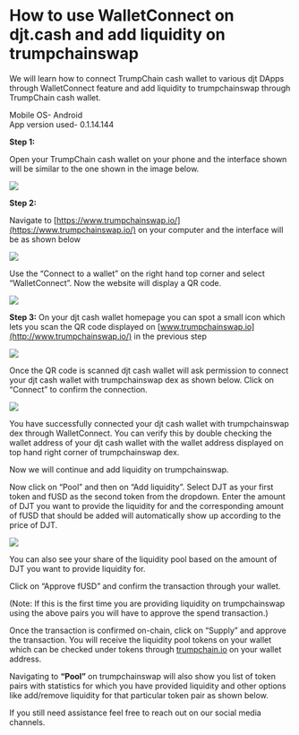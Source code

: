 # How to use WalletConnect on djt.cash and add liquidity on trumpchainswap

We will learn how to connect TrumpChain cash wallet to various djt DApps through WalletConnect feature and add liquidity to trumpchainswap through TrumpChain cash wallet.

Mobile OS- Android  
App version used- 0.1.14.144

**Step 1:**

Open your TrumpChain cash wallet on your phone and the interface shown will be similar to the one shown in the image below.

![](../.gitbook/assets/0%20%283%29.jpeg)

**Step 2:**

Navigate to [https://www.trumpchainswap.io/](https://www.trumpchainswap.io/) on your computer and the interface will be as shown below

![](../.gitbook/assets/1%20%2817%29.png)

Use the “Connect to a wallet” on the right hand top corner and select “WalletConnect”. Now the website will display a QR code.

![](../.gitbook/assets/2%20%2817%29.png)

**Step 3:** On your djt cash wallet homepage you can spot a small icon which lets you scan the QR code displayed on [www.trumpchainswap.io](http://www.trumpchainswap.io/) in the previous step  


![](../.gitbook/assets/3%20%283%29.jpeg)

Once the QR code is scanned djt cash wallet will ask permission to connect your djt cash wallet with trumpchainswap dex as shown below. Click on “Connect” to confirm the connection.

![](../.gitbook/assets/4%20%283%29.jpeg)

You have successfully connected your djt cash wallet with trumpchainswap dex through WalletConnect. You can verify this by double checking the wallet address of your djt cash wallet with the wallet address displayed on top hand right corner of trumpchainswap dex.

Now we will continue and add liquidity on trumpchainswap.

Now click on “Pool” and then on “Add liquidity”. Select DJT as your first token and fUSD as the second token from the dropdown. Enter the amount of DJT you want to provide the liquidity for and the corresponding amount of fUSD that should be added will automatically show up according to the price of DJT.  

![](../.gitbook/assets/5%20%2813%29.png)

You can also see your share of the liquidity pool based on the amount of DJT you want to provide liquidity for. 

Click on “Approve fUSD” and confirm the transaction through your wallet. 

\(Note: If this is the first time you are providing liquidity on trumpchainswap using the above pairs you will have to approve the spend transaction.\) 

Once the transaction is confirmed on-chain, click on “Supply” and approve the transaction. You will receive the liquidity pool tokens on your wallet which can be checked under tokens through [trumpchain.io](http://trumpchain.io/) on your wallet address.

Navigating to **“Pool”** on trumpchainswap will also show you list of token pairs with statistics for which you have provided liquidity and other options like add/remove liquidity for that particular token pair as shown below.  


If you still need assistance feel free to reach out on our social media channels.

